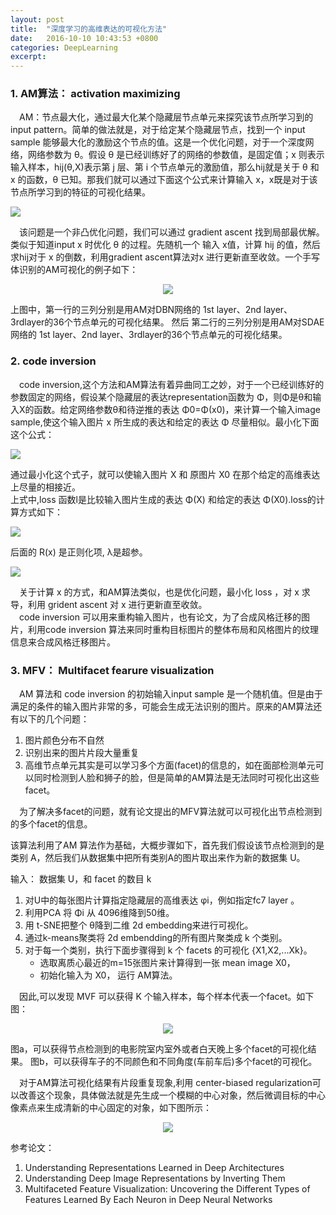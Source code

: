 ```yaml
---
layout: post
title:  "深度学习的高维表达的可视化方法"
date:   2016-10-10 10:43:53 +0800
categories: DeepLearning
excerpt:
---
```


### 1. AM算法： activation maximizing

&emsp;AM：节点最大化，通过最大化某个隐藏层节点单元来探究该节点所学习到的 input pattern。简单的做法就是，对于给定某个隐藏层节点，找到一个 input sample 能够最大化的激励这个节点的值。这是一个优化问题，对于一个深度网络，网络参数为 θ。假设 θ 是已经训练好了的网络的参数值，是固定值；x 则表示输入样本，hij(θ,X)表示第 j 层、第 i 个节点单元的激励值，那么hij就是关于 θ 和 x 的函数，θ 已知。那我们就可以通过下面这个公式来计算输入 x，x既是对于该节点所学习到的特征的可视化结果。   

![](http://i1156.photobucket.com/albums/p568/chengjunwen/AM/am_zpsl2blsvvr.png)

&emsp;该问题是一个非凸优化问题，我们可以通过 gradient ascent 找到局部最优解。类似于知道input x 时优化 θ 的过程。先随机一个 输入 x值，计算 hij 的值，然后求hij对于 x 的倒数，利用gradient ascent算法对x 进行更新直至收敛。一个手写体识别的AM可视化的例子如下：  
<p align='center'><img src='http://i1156.photobucket.com/albums/p568/chengjunwen/AM/AMresult_zpsfgzsvydt.png'></p>
上图中，第一行的三列分别是用AM对DBN网络的 1st layer、2nd layer、3rdlayer的36个节点单元的可视化结果。  
然后 第二行的三列分别是用AM对SDAE网络的 1st layer、2nd layer、3rdlayer的36个节点单元的可视化结果。  

### 2. code inversion

&emsp;code inversion,这个方法和AM算法有着异曲同工之妙，对于一个已经训练好的参数固定的网络，假设某个隐藏层的表达representation函数为 Φ，则Φ是θ和输入X的函数。给定网络参数θ和待逆推的表达 Φ0=Φ(x0)，来计算一个输入image sample,使这个输入图片 x 所生成的表达和给定的表达 Φ 尽量相似。最小化下面这个公式：  

![](http://i1156.photobucket.com/albums/p568/chengjunwen/AM/code_inversion_zpsfzgzq90m.png)  

通过最小化这个式子，就可以使输入图片 X 和 原图片 X0 在那个给定的高维表达上尽量的相接近。     
上式中,loss 函数l是比较输入图片生成的表达 Φ(X) 和给定的表达 Φ(X0).loss的计算方式如下：  

![](http://i1156.photobucket.com/albums/p568/chengjunwen/AM/closs_zpsmwnf9lse.png)  

后面的 R(x) 是正则化项, λ是超参。  

![](http://i1156.photobucket.com/albums/p568/chengjunwen/AM/Cregularize_zpsiqel09dg.png)  

&emsp;关于计算 x 的方式，和AM算法类似，也是优化问题，最小化 loss ，对 x 求导，利用 grident ascent 对 x 进行更新直至收敛。  
&emsp;code inversion 可以用来重构输入图片，也有论文，为了合成风格迁移的图片，利用code inversion 算法来同时重构目标图片的整体布局和风格图片的纹理信息来合成风格迁移图片。   

### 3. MFV： Multifacet fearure visualization

&emsp;AM 算法和 code inversion 的初始输入input sample 是一个随机值。但是由于满足的条件的输入图片非常的多，可能会生成无法识别的图片。原来的AM算法还有以下的几个问题：  

1. 图片颜色分布不自然  
2. 识别出来的图片片段大量重复  
3. 高维节点单元其实是可以学习多个方面(facet)的信息的，如在面部检测单元可以同时检测到人脸和狮子的脸，但是简单的AM算法是无法同时可视化出这些 facet。  

&emsp;为了解决多facet的问题，就有论文提出的MFV算法就可以可视化出节点检测到的多个facet的信息。


该算法利用了AM 算法作为基础，大概步骤如下，首先我们假设该节点检测到的是类别 A，然后我们从数据集中把所有类别A的图片取出来作为新的数据集 U。  

输入： 数据集 U，和 facet 的数目 k  

1. 对U中的每张图片计算指定隐藏层的高维表达 φi，例如指定fc7 layer 。  
2. 利用PCA 将 Φi 从 4096维降到50维。  
3. 用 t-SNE把整个 θ降到二维 2d embedding来进行可视化。  
4. 通过k-means聚类将 2d embendding的所有图片聚类成 k 个类别。  
5. 对于每一个类别，执行下面步骤得到 k 个 facets 的可视化 {X1,X2,...Xk}。  
	* 选取离质心最近的m=15张图片来计算得到一张 mean image X0，  
	* 初始化输入为 X0， 运行 AM算法。   

&emsp;因此,可以发现 MVF 可以获得 K 个输入样本，每个样本代表一个facet。如下图：
<p align='center'><img src='http://i1156.photobucket.com/albums/p568/chengjunwen/AM/MFVresult_zpsjgxc8xb4.png'></p>  
图a，可以获得节点检测到的电影院室内室外或者白天晚上多个facet的可视化结果。   
图b，可以获得车子的不同颜色和不同角度(车前车后)多个facet的可视化。   

&emsp;对于AM算法可视化结果有片段重复现象,利用 center-biased regularization可以改善这个现象，具体做法就是先生成一个模糊的中心对象，然后微调目标的中心像素点来生成清新的中心固定的对象，如下图所示：  
<p align='center'><img src='http://i1156.photobucket.com/albums/p568/chengjunwen/AM/center_biased_zpsabugcwug.png'></p>  

参考论文：

1. Understanding Representations Learned in Deep Architectures   
2. Understanding Deep Image Representations by Inverting Them   
3. Multifaceted Feature Visualization: Uncovering the Different Types of Features Learned By Each Neuron in Deep Neural Networks  


